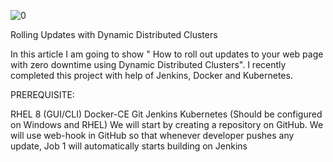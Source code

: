 ![0](https://user-images.githubusercontent.com/64473684/85363166-d4708d80-b53d-11ea-9b01-6ce997df3f02.jpg)

Rolling Updates with Dynamic Distributed Clusters

In this article I am going to show " How to roll out updates to your web page with zero downtime using Dynamic Distributed Clusters". I recently completed this project with help of Jenkins, Docker and Kubernetes.

PREREQUISITE:

RHEL 8 (GUI/CLI)
Docker-CE
Git
Jenkins
Kubernetes (Should be configured on Windows and RHEL)
We will start by creating a repository on GitHub. We will use web-hook in GitHub so that whenever developer pushes any update, Job 1 will automatically starts building on Jenkins

